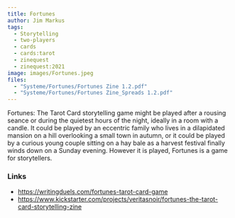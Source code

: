 ```yaml
---
title: Fortunes
author: Jim Markus
tags:
  - Storytelling
  - two-players
  - cards
  - cards:tarot
  - zinequest
  - zinequest:2021
image: images/Fortunes.jpeg
files:
  - "Systeme/Fortunes/Fortunes Zine 1.2.pdf"
  - "Systeme/Fortunes/Fortunes Zine_Spreads 1.2.pdf"
---
```


Fortunes: The Tarot Card storytelling game might be played after a rousing
seance or during the quietest hours of the night, ideally in a room with a
candle. It could be played by an eccentric family who lives in a
dilapidated mansion on a hill overlooking a small town in autumn, or it
could be played by a curious young couple sitting on a hay bale as a
harvest festival finally winds down on a Sunday evening. However it is
played, Fortunes is a game for storytellers.


### Links

- https://writingduels.com/fortunes-tarot-card-game
- https://www.kickstarter.com/projects/veritasnoir/fortunes-the-tarot-card-storytelling-zine


